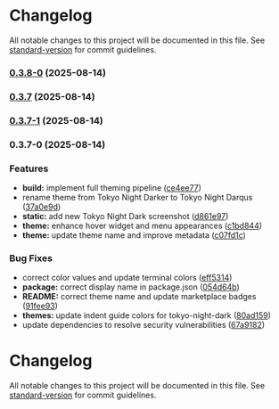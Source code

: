 # Changelog

All notable changes to this project will be documented in this file. See [standard-version](https://github.com/conventional-changelog/standard-version) for commit guidelines.

### [0.3.8-0](https://github.com/darqus/tokyo-night-dark/compare/v0.3.7...v0.3.8-0) (2025-08-14)

### [0.3.7](https://github.com/darqus/tokyo-night-dark/compare/v0.3.7-1...v0.3.7) (2025-08-14)

### [0.3.7-1](https://github.com/darqus/tokyo-night-dark/compare/v0.3.7-0...v0.3.7-1) (2025-08-14)

### 0.3.7-0 (2025-08-14)


### Features

* **build:** implement full theming pipeline ([ce4ee77](https://github.com/darqus/tokyo-night-dark/commit/ce4ee7766b02825a83045f6b7e6058f88b5cf796))
* rename theme from Tokyo Night Darker to Tokyo Night Darqus ([37a0e9d](https://github.com/darqus/tokyo-night-dark/commit/37a0e9d6cee6007952c3d73be83589eceba046da))
* **static:** add new Tokyo Night Dark screenshot ([d861e97](https://github.com/darqus/tokyo-night-dark/commit/d861e97d1d28ebca54643c2c23d8c6f79f9a87bc))
* **theme:** enhance hover widget and menu appearances ([c1bd844](https://github.com/darqus/tokyo-night-dark/commit/c1bd844d634a20b20372d466e0f8a422cfb8f02f))
* **theme:** update theme name and improve metadata ([c07fd1c](https://github.com/darqus/tokyo-night-dark/commit/c07fd1c2495095ecbe77a1a9ee82949e371b07d0))


### Bug Fixes

* correct color values and update terminal colors ([eff5314](https://github.com/darqus/tokyo-night-dark/commit/eff53145ba0bfac194b2115265cc9fcff5a1efbf))
* **package:** correct display name in package.json ([054d64b](https://github.com/darqus/tokyo-night-dark/commit/054d64be2c0ec099cfcb30585175b92cf62dd517))
* **README:** correct theme name and update marketplace badges ([91fee93](https://github.com/darqus/tokyo-night-dark/commit/91fee9399b4ee55b02f2e5bd403fe46d201fceca))
* **themes:** update indent guide colors for tokyo-night-dark ([80ad159](https://github.com/darqus/tokyo-night-dark/commit/80ad15906e37331e1b1edb0cf6059b284935411a))
* update dependencies to resolve security vulnerabilities ([67a9182](https://github.com/darqus/tokyo-night-dark/commit/67a918268f473181ff6a17e20bee3f39b6508425))

# Changelog

All notable changes to this project will be documented in this file. See [standard-version](https://github.com/conventional-changelog/standard-version) for commit guidelines.
